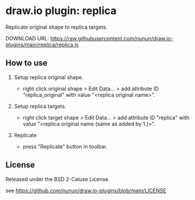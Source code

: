 # draw.io plugin: replica

Replicate original shape to replica targets.

DOWNLOAD URL: https://raw.githubusercontent.com/nunun/draw.io-plugins/main/replica/replica.js

## How to use

 1. Setup replica original shape.
    * right click original shape > Edit Data... > add attribute ID "replica_original" with value "\<replica original name>".

 2. Setup replica targets.
    * right click target shape > Edit Data... > add attribute ID "replica" with value "\<replica original name (same as added by 1.)>".

 3. Replicate
    * press "Replicate" button in toolbar.

## License

Released under the BSD 2-Caluse License.

see https://github.com/nunun/draw.io-plugins/blob/main/LICENSE